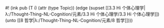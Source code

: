 #! (ink pub (T i) (attr (type Topic)) (edge (supset [[3.3 Hi 个体心理学|λ:/Thought-Thing-NL-Cognition/元素/3.3 Hi 个体心理学/3.3 Hi 个体心理学]]) (unto [[8 哲学|λ:/Thought-Thing-NL-Cognition/元素/8 哲学]])))